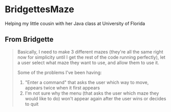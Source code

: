 # BridgettesMaze
Helping my little cousin with her Java class at University of Florida

## From Bridgette

> Basically, I need to make 3 different mazes (they're all the same right now for simplicity until I get the rest of the code running perfectly), let a user select what maze they want to use, and allow them to use it.
>
> Some of the problems I've been having:
> 1. "Enter a command" that asks the user which way to move, appears twice when it first appears
> 2. I'm not sure why the menu (that asks the user which maze they would like to do) won't appear again after the user wins or decides to quit
